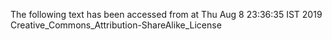 The following text has been accessed from at Thu Aug 8 23:36:35 IST 2019
Creative_Commons_Attribution-ShareAlike_License
